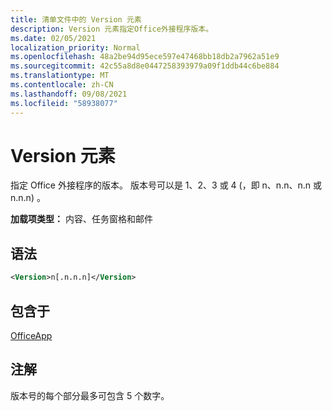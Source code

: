 ```yaml
---
title: 清单文件中的 Version 元素
description: Version 元素指定Office外接程序版本。
ms.date: 02/05/2021
localization_priority: Normal
ms.openlocfilehash: 48a2be94d95ece597e47468bb18db2a7962a51e9
ms.sourcegitcommit: 42c55a8d8e0447258393979a09f1ddb44c6be884
ms.translationtype: MT
ms.contentlocale: zh-CN
ms.lasthandoff: 09/08/2021
ms.locfileid: "58938077"
---
```

# <a name="version-element"></a>Version 元素

指定 Office 外接程序的版本。 版本号可以是 1、2、3 或 4 (，即 n、n.n、n.n 或 n.n.n) 。

**加载项类型：** 内容、任务窗格和邮件

## <a name="syntax"></a>语法

```XML
<Version>n[.n.n.n]</Version>
```

## <a name="contained-in"></a>包含于

[OfficeApp](officeapp.md)

## <a name="remarks"></a>注解

版本号的每个部分最多可包含 5 个数字。
